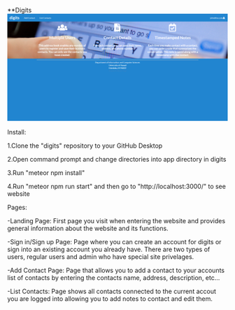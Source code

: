 **Digits
<img src="doc/landing.png">

Install:

1.Clone the "digits" repository to your GitHub Desktop

2.Open command prompt and change directories into app directory in digits

3.Run "meteor npm install"

4.Run "meteor npm run start" and then go to "http://localhost:3000/" to see website

Pages:

-Landing Page:
First page you visit when entering the website and provides general information about the website and its functions.

-Sign in/Sign up Page:
Page where you can create an account for digits or sign into an existing account you already have. There are two types of users, regular users and admin who have special site privelages.

-Add Contact Page:
Page that allows you to add a contact to your accounts list of contacts by entering the contacts name, address, description, etc...

-List Contacts:
Page shows all contacts connected to the current accout you are logged into allowing you to add notes to contact and edit them.
